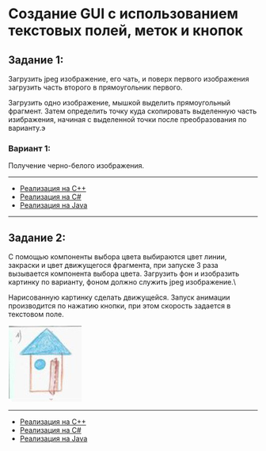 # Создание GUI с использованием текстовых полей, меток и кнопок
## Задание 1:
Загрузить jpeg изображение, его чать, и поверх первого изображения загрузить часть второго в прямоугольник первого.

Загрузить одно изображение, мышкой выделить прямоугольный фрагмент. Затем определить точку куда скопировать выделенную часть изибражения, начиная с выделенной точки после преобразования по варианту.э
### Вариант 1:
Получение черно-белого изображения.

---

- [Реализация на C++](https://github.com/kepstersoncik/Application-Programming-Third-Semester/tree/master/CPP/CPP_S3AP_LW5E1)
- [Реализация на C#](https://github.com/kepstersoncik/Application-Programming-Third-Semester/tree/master/CSharp/CSharp_S3AP_LW5E1)
- [Реализация на Java](https://github.com/kepstersoncik/Application-Programming-Third-Semester/tree/master/Java/Java_S3AP_LW5E1)

---


## Задание 2:
С помощью компоненты выбора цвета выбираются цвет линии, закраски и цвет движущегося фрагмента, при запуске 3 раза вызывается компонента выбора цвета.
Загрузить фон и изобразить картинку по варианту, фоном должно служить jpeg изображение.\

Нарисованную картинку сделать движущейся. Запуск анимации производится по нажатию кнопки, при этом скорость задается в текстовом поле.

![Изображение](LW5pic.jpg)

---

- [Реализация на C++](https://github.com/kepstersoncik/Application-Programming-Third-Semester/tree/master/CPP/CPP_S3AP_LW5E2)
- [Реализация на C#](https://github.com/kepstersoncik/Application-Programming-Third-Semester/tree/master/CSharp/CSharp_S3AP_LW5E2)
- [Реализация на Java](https://github.com/kepstersoncik/Application-Programming-Third-Semester/tree/master/Java/Java_S3AP_LW5E2)
